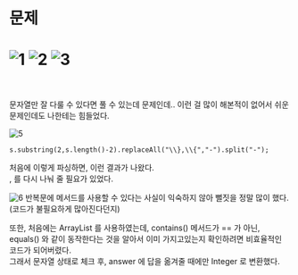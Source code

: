 문제
==
![1](https://user-images.githubusercontent.com/73854324/124235220-effa7500-db4f-11eb-9894-d559c0540224.PNG)
![2](https://user-images.githubusercontent.com/73854324/124235225-f12ba200-db4f-11eb-84aa-c2963965311b.PNG)
![3](https://user-images.githubusercontent.com/73854324/124235226-f1c43880-db4f-11eb-8bbc-83e12df3e19c.PNG)
<br><br>
==
문자열만 잘 다룰 수 있다면 풀 수 있는데 문제인데.. 이런 걸 많이 해본적이 없어서 쉬운 문제인데도 나한테는 힘들었다.   
   
![5](https://user-images.githubusercontent.com/73854324/124234885-93975580-db4f-11eb-8d61-3cb62bf64f60.PNG)   

```
s.substring(2,s.length()-2).replaceAll("\\},\\{","-").split("-");
```
처음에 이렇게 파싱하면, 이런 결과가 나왔다.   
, 를 다시 나눠 줄 필요가 있었다.   
   
![6](https://user-images.githubusercontent.com/73854324/124234893-94c88280-db4f-11eb-9728-700a2a425e76.PNG)
반복문에 메서드를 사용할 수 있다는 사실이 익숙하지 않아 뻘짓을 정말 많이 했다. (코드가 불필요하게 많아진다던지)
   
또한, 처음에는 ArrayList 를 사용하였는데, contains() 메서드가 == 가 아닌, equals() 와 같이 동작한다는 것을 알아서 이미 가지고있는지 확인하려면 비효율적인 코드가 되어버렸다.   
그래서 문자열 상태로 체크 후, answer 에 답을 옮겨줄 때에만 Integer 로 변환했다.